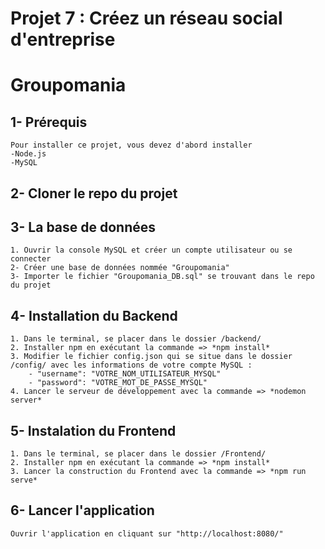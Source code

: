 # Projet 7 : Créez un réseau social d'entreprise
# Groupomania

## 1- Prérequis
```
Pour installer ce projet, vous devez d'abord installer
-Node.js
-MySQL
```

## 2- Cloner le repo du projet

## 3- La base de données
```
1. Ouvrir la console MySQL et créer un compte utilisateur ou se connecter
2- Créer une base de données nommée "Groupomania"
3- Importer le fichier "Groupomania_DB.sql" se trouvant dans le repo du projet
```

## 4- Installation du Backend
```
1. Dans le terminal, se placer dans le dossier /backend/
2. Installer npm en exécutant la commande => *npm install*
3. Modifier le fichier config.json qui se situe dans le dossier /config/ avec les informations de votre compte MySQL :
    - "username": "VOTRE_NOM_UTILISATEUR_MYSQL"
    - "password": "VOTRE_MOT_DE_PASSE_MYSQL"
4. Lancer le serveur de développement avec la commande => *nodemon server*
```

## 5- Instalation du Frontend
```
1. Dans le terminal, se placer dans le dossier /Frontend/
2. Installer npm en exécutant la commande => *npm install*
3. Lancer la construction du Frontend avec la commande => *npm run serve*
```

## 6- Lancer l'application
```
Ouvrir l'application en cliquant sur "http://localhost:8080/"
```
